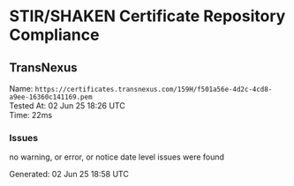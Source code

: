 # STIR/SHAKEN Certificate Repository Compliance

## TransNexus

Name: `https://certificates.transnexus.com/159H/f501a56e-4d2c-4cd8-a9ee-16360c141169.pem`\
Tested At: 02 Jun 25 18:26 UTC\
Time: 22ms

### Issues

no warning, or error, or notice date level issues were found

Generated: 02 Jun 25 18:58 UTC
